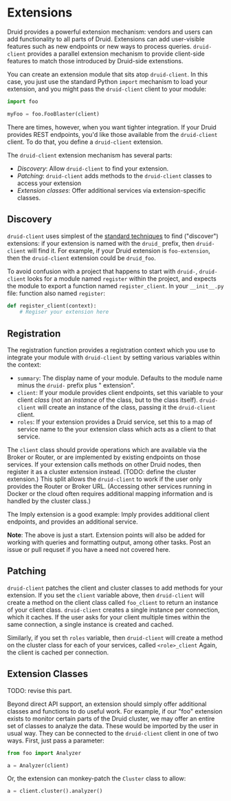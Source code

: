 # Extensions

Druid provides a powerful extension mechanism: vendors and users can add 
functionality to all parts of Druid. Extensions can add user-visible features 
such as new endpoints  or new ways to process queries. `druid-client` provides a 
parallel extension mechanism to provide client-side features to match those 
introduced by Druid-side extenstions.

You can create an extension module that sits atop `druid-client`. In this case,
you just use the standard Python `import` mechanism to load your extension,
and you might pass the `druid-client` client to your module:

```python
import foo

myFoo = foo.FooBlaster(client)
```

There are times, however, when you want tighter integration. If your Druid provides
REST endpoints, you'd like those available from the `druid-client` client. To do
that, you define a `druid-client` extension.

The `druid-client` extension mechanism has several parts:

* *Discovery*: Allow `druid-client` to find your extension.
* *Patching*: `druid-client` adds methods to the `druid-client` classes to access your extension
* *Extension classes*: Offer additional services via extension-specific classes.

## Discovery

`druid-client` uses simplest of the [standard techniques](
https://packaging.python.org/en/latest/guides/creating-and-discovering-plugins/)
to find ("discover") extensions: if your extension is named with the
`druid_` prefix, then `druid-client` will find it. For example, if your Druid
extension is `foo-extension`, then the `druid-client` extension could be `druid_foo`.

To avoid confusion with a project that happens to start with `druid-`, `druid-client`
looks for a module named `register` within the project, and expects the module to
export a function named `register_client`. In your `__init__.py` file:
function also named `register`:

```python
def register_client(context):
    # Regiser your extension here
```

## Registration

The registration function provides a registration context which you use to integrate
your module with `druid-client` by setting various variables within the context:

* `summary`: The display name of your module. Defaults to the module name minus the
`druid-` prefix plus " extension".
* `client`: If your module provides client endpoints, set this variable to your
client *class* (not an *instance* of the class, but to the class itself). `druid-client`
will create an instance of the class, passing it the `druid-client` client.
* `roles`: If your extension provides a Druid service, set this to a map of service
name to the your extension class which acts as a client to that service.

The `client` class should provide operations which are available via the Broker
or Router, or are implemented by existing endpoints on those services. If your
extension calls methods on other Druid nodes, then register it as a cluster
extension instead. (TODO: define the cluster extension.) This split allows the
`druid-client` to work if the user only provides the Router or Broker URL.
(Accessing other services running in Docker or the cloud often requires additional
mapping information and is handled by the cluster class.)

The Imply extension is a good example: Imply provides additional client
endpoints, and provides an additional service.

**Note**: The above is just a start. Extension points will also be added for
working with queries and formatting output, among other tasks. Post an issue or pull
requset if you have a need not covered here.

## Patching

`druid-client` patches the client and cluster classes to add methods for your
extension. If you set the `client` variable above, then `druid-client` will create
a method on the client class called `foo_client` to return an instance of your
client class. `druid-client` creates a single instance per connection, which it
caches. If the user asks for your client multiple times within the same connection,
a single instance is created and cached.

Similarly, if you set th `roles` variable, then `druid-client` will create a method
on the cluster class for each of your services, called `<role>_client` Again, the
client is cached per connection.

## Extension Classes

TODO: revise this part.

Beyond direct API support, an extension should simply offer additional
classes and functions to do useful work. For example, if our "foo" extension
exists to monitor certain parts of the Druid cluster, we may offer an
entire set of classes to analyze the data. These would be imported by
the user in usual way. They can be connected to the `druid-client` client
in one of two ways. First, just pass a parameter:

```python
from foo import Analyzer

a = Analyzer(client)
```

Or, the extension can monkey-patch the `Cluster` class to allow:

```python
a = client.cluster().analyzer()
```